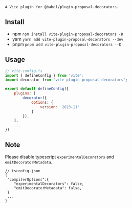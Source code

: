 `A Vite plugin for @babel/plugin-proposal-decorators.`

## Install
- npm
`npm install vite-plugin-proposal-decorators -D`
- yarn 
`yarn add vite-plugin-proposal-decorators --dev`
- pnpm
`pnpm add vite-plugin-proposal-decorators --D`

## Usage

```javascript
// vite.config.ts
import { defineConfig } from 'vite';
import decorator from 'vite-plugin-proposal-decorators';

export default defineConfig({
    plugins: [
        decorator({
            options: {
                version: '2023-11'
            }
        }),
    ],
    ...
})

```
## Note

Please disable typescript `experimentalDecorators` and `emitDecoratorMetadata`.
``` jsonc
// tsconfig.json
{
 "compilerOptions":{
    "experimentalDecorators": false,                 
    "emitDecoratorMetadata": false, 
 }
 ...
}
```
